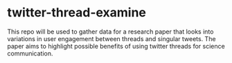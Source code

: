 # twitter-thread-examine
This repo will be used to gather data for a research paper that looks into variations in user engagement between threads and singular tweets. The paper aims to highlight possible benefits of using twitter threads for science communication.

